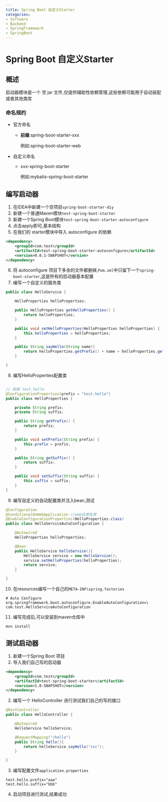 ```yaml
---
title: Spring Boot 自定义Starter
categories:
- Software
- Backend
- SpringFramework
- SpringBoot
---
```

# Spring Boot 自定义Starter

## 概述

启动器模块是一个 空 jar 文件,仅提供辅助性依赖管理,这些依赖可能用于自动装配或者其他类库

### 命名规约

- 官方命名

    - **前缀**:spring-boot-starter-xxx

        例如:spring-boot-starter-web

- 自定义命名

    - xxx-spring-boot-starter

        例如:mybatis-spring-boot-starter

## 编写启动器

1. 在IDEA中新建一个空项目`spring-boot-starter-diy`
2. 新建一个普通Maven模块`test-spring-boot-starter`
3. 新建一个Spring Boot模块`test-spring-boot-starter-autoconfigure`
4. 点击apply即可,基本结构
5. 在我们的 starter模块中导入 autoconfigure 的依赖

```xml
<dependency>
    <groupId>com.test</groupId>
    <artifactId>test-spring-boot-starter-autoconfigure</artifactId>
    <version>0.0.1-SNAPSHOT</version>
</dependency>
```

6. 将 autoconfigure 项目下多余的文件都删掉,`Pom.xml`中只留下一个`spring-boot-starter`,这是所有的启动器基本配置
7. 编写一个自定义的服务类

```java
public class HelloService {

    HelloProperties helloProperties;

    public HelloProperties getHelloProperties() {
        return helloProperties;
    }

    public void setHelloProperties(HelloProperties helloProperties) {
        this.helloProperties = helloProperties;
    }

    public String sayHello(String name){
        return helloProperties.getPrefix() + name + helloProperties.getSuffix();
    }

}
```

8. 编写HelloProperties配置类

```java

// 前缀 test.hello
@ConfigurationProperties(prefix = "test.hello")
public class HelloProperties {

    private String prefix;
    private String suffix;

    public String getPrefix() {
        return prefix;
    }

    public void setPrefix(String prefix) {
        this.prefix = prefix;
    }

    public String getSuffix() {
        return suffix;
    }

    public void setSuffix(String suffix) {
        this.suffix = suffix;
    }
}
```

9. 编写自定义的自动配置类并注入bean,测试

```java
@Configuration
@ConditionalOnWebApplication //web应用生效
@EnableConfigurationProperties(HelloProperties.class)
public class HelloServiceAutoConfiguration {

    @Autowired
    HelloProperties helloProperties;

    @Bean
    public HelloService helloService(){
        HelloService service = new HelloService();
        service.setHelloProperties(helloProperties);
        return service;
    }

}
```

10. 在resources编写一个自己的`META-INF\spring.factories`

```properties
# Auto Configure
org.springframework.boot.autoconfigure.EnableAutoConfiguration=\
com.test.HelloServiceAutoConfiguration
```

11. 编写完成后,可以安装到maven仓库中

```shell
mvn install
```

## 测试启动器

1. 新建一个Spring Boot 项目
2. 导入我们自己写的启动器

```xml
<dependency>
    <groupId>com.test</groupId>
    <artifactId>test-spring-boot-starter</artifactId>
    <version>1.0-SNAPSHOT</version>
</dependency>
```

2. 编写一个 HelloController  进行测试我们自己的写的接口

```java
@RestController
public class HelloController {

    @Autowired
    HelloService helloService;

    @RequestMapping("/hello")
    public String hello(){
        return helloService.sayHello("zxc");
    }

}
```

3. 编写配置文件`application.properties`

```properties
test.hello.prefix="aaa"
test.hello.suffix="bbb"
```

4. 启动项目进行测试,结果成功